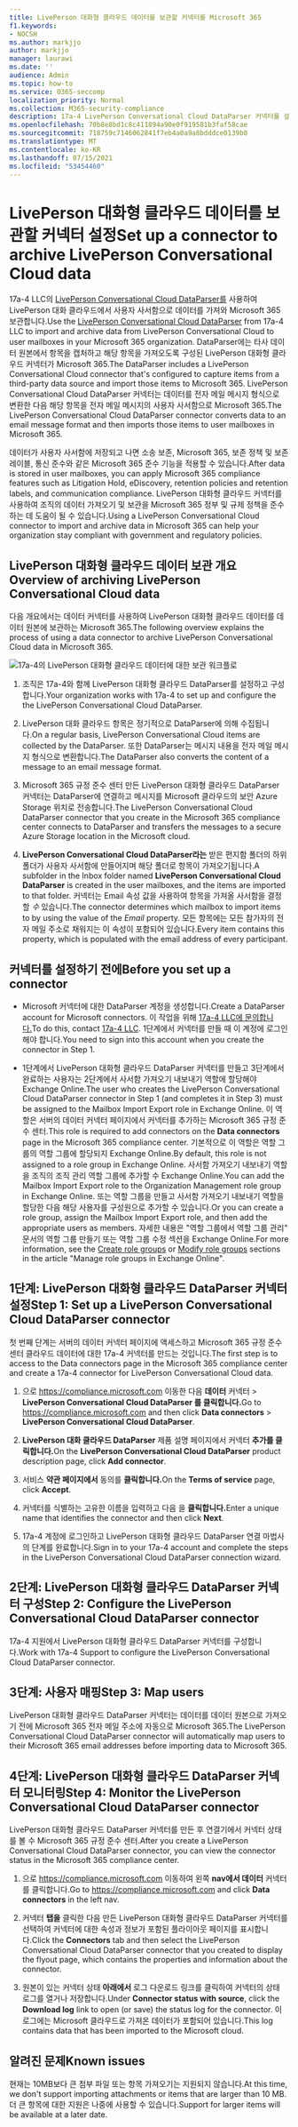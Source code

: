 ```yaml
---
title: LivePerson 대화형 클라우드 데이터를 보관할 커넥터를 Microsoft 365
f1.keywords:
- NOCSH
ms.author: markjjo
author: markjjo
manager: laurawi
ms.date: ''
audience: Admin
ms.topic: how-to
ms.service: O365-seccomp
localization_priority: Normal
ms.collection: M365-security-compliance
description: 17a-4 LivePerson Conversational Cloud DataParser 커넥터를 설정하고 사용하여 LivePerson 대화형 클라우드 데이터를 Microsoft 365.
ms.openlocfilehash: 70b8e8bd1c8c411894a90e0f919581b3faf58cae
ms.sourcegitcommit: 718759c7146062841f7eb4a0a9a8bdddce0139b0
ms.translationtype: MT
ms.contentlocale: ko-KR
ms.lasthandoff: 07/15/2021
ms.locfileid: "53454460"
---
```

# <a name="set-up-a-connector-to-archive-liveperson-conversational-cloud-data"></a><span data-ttu-id="06251-103">LivePerson 대화형 클라우드 데이터를 보관할 커넥터 설정</span><span class="sxs-lookup"><span data-stu-id="06251-103">Set up a connector to archive LivePerson Conversational Cloud data</span></span>

<span data-ttu-id="06251-104">17a-4 LLC의 [LivePerson Conversational Cloud DataParser를](https://www.17a-4.com/liveperson-dataparser/) 사용하여 LivePerson 대화 클라우드에서 사용자 사서함으로 데이터를 가져와 Microsoft 365 보관합니다.</span><span class="sxs-lookup"><span data-stu-id="06251-104">Use the [LivePerson Conversational Cloud DataParser](https://www.17a-4.com/liveperson-dataparser/) from 17a-4 LLC to import and archive data from LivePerson Conversational Cloud to user mailboxes in your Microsoft 365 organization.</span></span> <span data-ttu-id="06251-105">DataParser에는 타사 데이터 원본에서 항목을 캡처하고 해당 항목을 가져오도록 구성된 LivePerson 대화형 클라우드 커넥터가 Microsoft 365.</span><span class="sxs-lookup"><span data-stu-id="06251-105">The DataParser includes a LivePerson Conversational Cloud connector that's configured to capture items from a third-party data source and import those items to Microsoft 365.</span></span> <span data-ttu-id="06251-106">LivePerson Conversational Cloud DataParser 커넥터는 데이터를 전자 메일 메시지 형식으로 변환한 다음 해당 항목을 전자 메일 메시지의 사용자 사서함으로 Microsoft 365.</span><span class="sxs-lookup"><span data-stu-id="06251-106">The LivePerson Conversational Cloud DataParser connector converts data to an email message format and then imports those items to user mailboxes in Microsoft 365.</span></span>

<span data-ttu-id="06251-107">데이터가 사용자 사서함에 저장되고 나면 소송 보존, Microsoft 365, 보존 정책 및 보존 레이블, 통신 준수와 같은 Microsoft 365 준수 기능을 적용할 수 있습니다.</span><span class="sxs-lookup"><span data-stu-id="06251-107">After data is stored in user mailboxes, you can apply Microsoft 365 compliance features such as Litigation Hold, eDiscovery, retention policies and retention labels, and communication compliance.</span></span> <span data-ttu-id="06251-108">LivePerson 대화형 클라우드 커넥터를 사용하여 조직의 데이터 가져오기 및 보관을 Microsoft 365 정부 및 규제 정책을 준수하는 데 도움이 될 수 있습니다.</span><span class="sxs-lookup"><span data-stu-id="06251-108">Using a LivePerson Conversational Cloud connector to import and archive data in Microsoft 365 can help your organization stay compliant with government and regulatory policies.</span></span>

## <a name="overview-of-archiving-liveperson-conversational-cloud-data"></a><span data-ttu-id="06251-109">LivePerson 대화형 클라우드 데이터 보관 개요</span><span class="sxs-lookup"><span data-stu-id="06251-109">Overview of archiving LivePerson Conversational Cloud data</span></span>

<span data-ttu-id="06251-110">다음 개요에서는 데이터 커넥터를 사용하여 LivePerson 대화형 클라우드 데이터를 데이터 원본에 보관하는 Microsoft 365.</span><span class="sxs-lookup"><span data-stu-id="06251-110">The following overview explains the process of using a data connector to archive LivePerson Conversational Cloud data in Microsoft 365.</span></span>

![17a-4의 LivePerson 대화형 클라우드 데이터에 대한 보관 워크플로](../media/LiveEngageDataParserConnectorWorkflow.png)

1. <span data-ttu-id="06251-112">조직은 17a-4와 함께 LivePerson 대화형 클라우드 DataParser를 설정하고 구성합니다.</span><span class="sxs-lookup"><span data-stu-id="06251-112">Your organization works with 17a-4 to set up and configure the the LivePerson Conversational Cloud DataParser.</span></span>

2. <span data-ttu-id="06251-113">LivePerson 대화 클라우드 항목은 정기적으로 DataParser에 의해 수집됩니다.</span><span class="sxs-lookup"><span data-stu-id="06251-113">On a regular basis, LivePerson Conversational Cloud items are collected by the DataParser.</span></span> <span data-ttu-id="06251-114">또한 DataParser는 메시지 내용을 전자 메일 메시지 형식으로 변환합니다.</span><span class="sxs-lookup"><span data-stu-id="06251-114">The DataParser also converts the content of a message to an email message format.</span></span>

3. <span data-ttu-id="06251-115">Microsoft 365 규정 준수 센터 만든 LivePerson 대화형 클라우드 DataParser 커넥터는 DataParser에 연결하고 메시지를 Microsoft 클라우드의 보안 Azure Storage 위치로 전송합니다.</span><span class="sxs-lookup"><span data-stu-id="06251-115">The LivePerson Conversational Cloud DataParser connector that you create in the Microsoft 365 compliance center connects to DataParser and transfers the messages to a secure Azure Storage location in the Microsoft cloud.</span></span>

4. <span data-ttu-id="06251-116">**LivePerson Conversational Cloud DataParser라는** 받은 편지함 폴더의 하위 폴더가 사용자 사서함에 만들어지며 해당 폴더로 항목이 가져오기됩니다.</span><span class="sxs-lookup"><span data-stu-id="06251-116">A subfolder in the Inbox folder named **LivePerson Conversational Cloud DataParser** is created in the user mailboxes, and the items are imported to that folder.</span></span> <span data-ttu-id="06251-117">커넥터는 Email 속성 값을 사용하여 항목을 가져올 사서함을 결정할 *수* 있습니다.</span><span class="sxs-lookup"><span data-stu-id="06251-117">The connector determines which mailbox to import items to by using the value of the *Email* property.</span></span> <span data-ttu-id="06251-118">모든 항목에는 모든 참가자의 전자 메일 주소로 채워지는 이 속성이 포함되어 있습니다.</span><span class="sxs-lookup"><span data-stu-id="06251-118">Every item contains this property, which is populated with the email address of every participant.</span></span>

## <a name="before-you-set-up-a-connector"></a><span data-ttu-id="06251-119">커넥터를 설정하기 전에</span><span class="sxs-lookup"><span data-stu-id="06251-119">Before you set up a connector</span></span>

- <span data-ttu-id="06251-120">Microsoft 커넥터에 대한 DataParser 계정을 생성합니다.</span><span class="sxs-lookup"><span data-stu-id="06251-120">Create a DataParser account for Microsoft connectors.</span></span> <span data-ttu-id="06251-121">이 작업을 위해 [17a-4 LLC에 문의합니다.](https://www.17a-4.com/contact/)</span><span class="sxs-lookup"><span data-stu-id="06251-121">To do this, contact [17a-4 LLC](https://www.17a-4.com/contact/).</span></span> <span data-ttu-id="06251-122">1단계에서 커넥터를 만들 때 이 계정에 로그인해야 합니다.</span><span class="sxs-lookup"><span data-stu-id="06251-122">You need to sign into this account when you create the connector in Step 1.</span></span>

- <span data-ttu-id="06251-123">1단계에서 LivePerson 대화형 클라우드 DataParser 커넥터를 만들고 3단계에서 완료하는 사용자는 2단계에서 사서함 가져오기 내보내기 역할에 할당해야 Exchange Online.</span><span class="sxs-lookup"><span data-stu-id="06251-123">The user who creates the LivePerson Conversational Cloud DataParser connector in Step 1 (and completes it in Step 3) must be assigned to the Mailbox Import Export role in Exchange Online.</span></span> <span data-ttu-id="06251-124">이 역할은 서버의 데이터  커넥터 페이지에서 커넥터를 추가하는 Microsoft 365 규정 준수 센터.</span><span class="sxs-lookup"><span data-stu-id="06251-124">This role is required to add connectors on the **Data connectors** page in the Microsoft 365 compliance center.</span></span> <span data-ttu-id="06251-125">기본적으로 이 역할은 역할 그룹의 역할 그룹에 할당되지 Exchange Online.</span><span class="sxs-lookup"><span data-stu-id="06251-125">By default, this role is not assigned to a role group in Exchange Online.</span></span> <span data-ttu-id="06251-126">사서함 가져오기 내보내기 역할을 조직의 조직 관리 역할 그룹에 추가할 수 Exchange Online.</span><span class="sxs-lookup"><span data-stu-id="06251-126">You can add the Mailbox Import Export role to the Organization Management role group in Exchange Online.</span></span> <span data-ttu-id="06251-127">또는 역할 그룹을 만들고 사서함 가져오기 내보내기 역할을 할당한 다음 해당 사용자를 구성원으로 추가할 수 있습니다.</span><span class="sxs-lookup"><span data-stu-id="06251-127">Or you can create a role group, assign the Mailbox Import Export role, and then add the appropriate users as members.</span></span> <span data-ttu-id="06251-128">자세한 내용은 "역할 [](/Exchange/permissions-exo/role-groups#create-role-groups) 그룹에서 [](/Exchange/permissions-exo/role-groups#modify-role-groups) 역할 그룹 관리" 문서의 역할 그룹 만들기 또는 역할 그룹 수정 섹션을 Exchange Online.</span><span class="sxs-lookup"><span data-stu-id="06251-128">For more information, see the [Create role groups](/Exchange/permissions-exo/role-groups#create-role-groups) or [Modify role groups](/Exchange/permissions-exo/role-groups#modify-role-groups) sections in the article "Manage role groups in Exchange Online".</span></span>

## <a name="step-1-set-up-a-liveperson-conversational-cloud-dataparser-connector"></a><span data-ttu-id="06251-129">1단계: LivePerson 대화형 클라우드 DataParser 커넥터 설정</span><span class="sxs-lookup"><span data-stu-id="06251-129">Step 1: Set up a LivePerson Conversational Cloud DataParser connector</span></span>

<span data-ttu-id="06251-130">첫 번째 단계는 서버의 데이터 커넥터 페이지에 액세스하고 Microsoft 365 규정 준수 센터 클라우드 데이터에 대한 17a-4 커넥터를 만드는 것입니다.</span><span class="sxs-lookup"><span data-stu-id="06251-130">The first step is to access to the Data connectors page in the Microsoft 365 compliance center and create a 17a-4 connector for LivePerson Conversational Cloud data.</span></span>

1. <span data-ttu-id="06251-131">으로 <https://compliance.microsoft.com> 이동한 다음 **데이터** 커넥터  >  **LivePerson Conversational Cloud DataParser 를 클릭합니다.**</span><span class="sxs-lookup"><span data-stu-id="06251-131">Go to <https://compliance.microsoft.com> and then click **Data connectors** > **LivePerson Conversational Cloud DataParser**.</span></span>

2. <span data-ttu-id="06251-132">**LivePerson 대화 클라우드 DataParser** 제품 설명 페이지에서 커넥터 **추가를 클릭합니다.**</span><span class="sxs-lookup"><span data-stu-id="06251-132">On the **LivePerson Conversational Cloud DataParser** product description page, click **Add connector**.</span></span>

3. <span data-ttu-id="06251-133">서비스 **약관 페이지에서** 동의를 **클릭합니다.**</span><span class="sxs-lookup"><span data-stu-id="06251-133">On the **Terms of service** page, click **Accept**.</span></span>

4. <span data-ttu-id="06251-134">커넥터를 식별하는 고유한 이름을 입력하고 다음 을 **클릭합니다.**</span><span class="sxs-lookup"><span data-stu-id="06251-134">Enter a unique name that identifies the connector and then click **Next**.</span></span>

5. <span data-ttu-id="06251-135">17a-4 계정에 로그인하고 LivePerson 대화형 클라우드 DataParser 연결 마법사의 단계를 완료합니다.</span><span class="sxs-lookup"><span data-stu-id="06251-135">Sign in to your 17a-4 account and complete the steps in the LivePerson Conversational Cloud DataParser connection wizard.</span></span>

## <a name="step-2-configure-the-liveperson-conversational-cloud-dataparser-connector"></a><span data-ttu-id="06251-136">2단계: LivePerson 대화형 클라우드 DataParser 커넥터 구성</span><span class="sxs-lookup"><span data-stu-id="06251-136">Step 2: Configure the LivePerson Conversational Cloud DataParser connector</span></span>

<span data-ttu-id="06251-137">17a-4 지원에서 LivePerson 대화형 클라우드 DataParser 커넥터를 구성합니다.</span><span class="sxs-lookup"><span data-stu-id="06251-137">Work with 17a-4 Support to configure the LivePerson Conversational Cloud DataParser connector.</span></span>

## <a name="step-3-map-users"></a><span data-ttu-id="06251-138">3단계: 사용자 매핑</span><span class="sxs-lookup"><span data-stu-id="06251-138">Step 3: Map users</span></span>

<span data-ttu-id="06251-139">LivePerson 대화형 클라우드 DataParser 커넥터는 데이터를 데이터 원본으로 가져오기 전에 Microsoft 365 전자 메일 주소에 자동으로 Microsoft 365.</span><span class="sxs-lookup"><span data-stu-id="06251-139">The LivePerson Conversational Cloud DataParser connector will automatically map users to their Microsoft 365 email addresses before importing data to Microsoft 365.</span></span>

## <a name="step-4-monitor-the-liveperson-conversational-cloud-dataparser-connector"></a><span data-ttu-id="06251-140">4단계: LivePerson 대화형 클라우드 DataParser 커넥터 모니터링</span><span class="sxs-lookup"><span data-stu-id="06251-140">Step 4: Monitor the LivePerson Conversational Cloud DataParser connector</span></span>

<span data-ttu-id="06251-141">LivePerson 대화형 클라우드 DataParser 커넥터를 만든 후 연결기에서 커넥터 상태를 볼 수 Microsoft 365 규정 준수 센터.</span><span class="sxs-lookup"><span data-stu-id="06251-141">After you create a LivePerson Conversational Cloud DataParser connector, you can view the connector status in the Microsoft 365 compliance center.</span></span>

1. <span data-ttu-id="06251-142">으로 <https://compliance.microsoft.com> 이동하여 왼쪽 **nav에서 데이터** 커넥터를 클릭합니다.</span><span class="sxs-lookup"><span data-stu-id="06251-142">Go to <https://compliance.microsoft.com> and click **Data connectors** in the left nav.</span></span>

2. <span data-ttu-id="06251-143">커넥터 **탭을** 클릭한 다음 만든 LivePerson 대화형 클라우드 DataParser 커넥터를 선택하여 커넥터에 대한 속성과 정보가 포함된 플라이아웃 페이지를 표시합니다.</span><span class="sxs-lookup"><span data-stu-id="06251-143">Click the **Connectors** tab and then select the LivePerson Conversational Cloud DataParser connector that you created to display the flyout page, which contains the properties and information about the connector.</span></span>

3. <span data-ttu-id="06251-144">원본이 있는 커넥터 상태  **아래에서** 로그 다운로드 링크를 클릭하여 커넥터의 상태 로그를 열거나 저장합니다.</span><span class="sxs-lookup"><span data-stu-id="06251-144">Under **Connector status with source**, click the **Download log** link to open (or save) the status log for the connector.</span></span> <span data-ttu-id="06251-145">이 로그에는 Microsoft 클라우드로 가져온 데이터가 포함되어 있습니다.</span><span class="sxs-lookup"><span data-stu-id="06251-145">This log contains data that has been imported to the Microsoft cloud.</span></span>

## <a name="known-issues"></a><span data-ttu-id="06251-146">알려진 문제</span><span class="sxs-lookup"><span data-stu-id="06251-146">Known issues</span></span>

<span data-ttu-id="06251-147">현재는 10MB보다 큰 첨부 파일 또는 항목 가져오기는 지원되지 않습니다.</span><span class="sxs-lookup"><span data-stu-id="06251-147">At this time, we don't support importing attachments or items that are larger than 10 MB.</span></span> <span data-ttu-id="06251-148">더 큰 항목에 대한 지원은 나중에 사용할 수 있습니다.</span><span class="sxs-lookup"><span data-stu-id="06251-148">Support for larger items will be available at a later date.</span></span>
